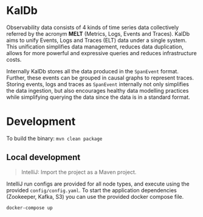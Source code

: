 # KalDb

Observability data consists of 4 kinds of time series data collectively referred by the acronym **MELT** (Metrics, 
Logs, Events and Traces). KalDb aims to unify Events, Logs and Traces (ELT) data under a single system. This unification
simplifies data management, reduces data duplication, allows for more powerful and expressive queries and reduces 
infrastructure costs.

Internally KalDb stores all the data produced in the `SpanEvent` format. Further, these events can be grouped in causal 
graphs to represent traces. Storing  events, logs and traces as `SpanEvent` internally not only simplifies the data 
ingestion, but also encourages healthy data modelling practices while simplifying querying the data since the data is in
a standard format.

# Development

To build the binary: `mvn clean package`

## Local development

> IntelliJ: Import the project as a Maven project.

IntelliJ run configs are provided for all node types, and execute using the provided `config/config.yaml`. To start the
application dependencies (Zookeeper, Kafka, S3) you can use the provided docker compose file.

```bash
docker-compose up
```
